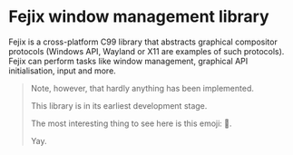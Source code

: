 # Fejix window management library

Fejix is a cross-platform C99 library that abstracts graphical compositor
protocols (Windows API, Wayland or X11 are examples of such protocols).
Fejix can perform tasks like window management, graphical API initialisation,
input and more.

> Note, however, that hardly anything has been implemented.
>
> This library is in its earliest development stage.
>
> The most interesting thing to see here is this emoji: 🌸.
>
> Yay.
